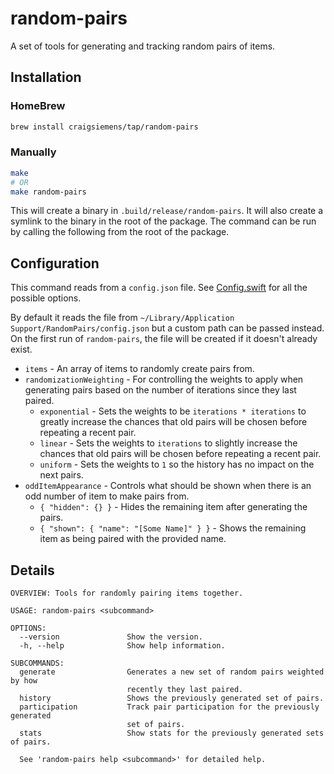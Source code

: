 # random-pairs

A set of tools for generating and tracking random pairs of items.

## Installation

### HomeBrew

```bash
brew install craigsiemens/tap/random-pairs
```

### Manually

```bash
make
# OR
make random-pairs
```

This will create a binary in `.build/release/random-pairs`. It will also create a symlink to the binary in the root of the package. The command can be run by calling the following from the root of the package.

## Configuration

This command reads from a `config.json` file. See [Config.swift](Sources/RandomPairs/Models/Config.swift) for all the possible options. 

By default it reads the file from `~/Library/Application Support/RandomPairs/config.json` but a custom path can be passed instead. On the first run of `random-pairs`, the file will be created if it doesn't already exist.

- `items` - An array of items to randomly create pairs from.
- `randomizationWeighting` - For controlling the weights to apply when generating pairs based on the number of iterations since they last paired.
  - `exponential` - Sets the weights to be `iterations * iterations` to greatly increase the chances that old pairs will be chosen before repeating a recent pair.
  - `linear` - Sets the weights to `iterations` to slightly increase the chances that old pairs will be chosen before repeating a recent pair.
  - `uniform` - Sets the weights to `1` so the history has no impact on the next pairs.
- `oddItemAppearance` - Controls what should be shown when there is an odd number of item to make pairs from. 
  - `{ "hidden": {} }` - Hides the remaining item after generating the pairs. 
  - `{ "shown": { "name": "[Some Name]" } }` - Shows the remaining item as being paired with the provided name.

## Details
```
OVERVIEW: Tools for randomly pairing items together.

USAGE: random-pairs <subcommand>

OPTIONS:
  --version               Show the version.
  -h, --help              Show help information.

SUBCOMMANDS:
  generate                Generates a new set of random pairs weighted by how
                          recently they last paired.
  history                 Shows the previously generated set of pairs.
  participation           Track pair participation for the previously generated
                          set of pairs.
  stats                   Show stats for the previously generated sets of pairs.

  See 'random-pairs help <subcommand>' for detailed help.
```
